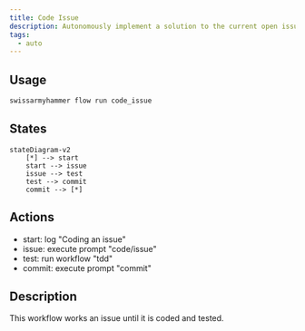 ```yaml
---
title: Code Issue
description: Autonomously implement a solution to the current open issue.
tags:
  - auto
---
```


## Usage

```bash
swissarmyhammer flow run code_issue
```

## States

```mermaid
stateDiagram-v2
    [*] --> start
    start --> issue
    issue --> test
    test --> commit
    commit --> [*]
```

## Actions

- start: log "Coding an issue"
- issue: execute prompt "code/issue"
- test: run workflow "tdd"
- commit: execute prompt "commit"

## Description

This workflow works an issue until it is coded and tested.
